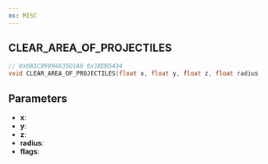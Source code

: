 ```yaml
---
ns: MISC
---
```

## CLEAR_AREA_OF_PROJECTILES

```c
// 0x0A1CB9094635D1A6 0x18DB5434
void CLEAR_AREA_OF_PROJECTILES(float x, float y, float z, float radius, cs_type(BOOL) int flags);
```


## Parameters
* **x**: 
* **y**: 
* **z**: 
* **radius**: 
* **flags**: 

